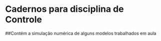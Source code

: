 # Cadernos para disciplina de Controle

##Contém a simulação numérica de alguns modelos trabalhados em aula
